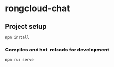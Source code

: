 # rongcloud-chat

## Project setup
```
npm install
```

### Compiles and hot-reloads for development
```
npm run serve
```


